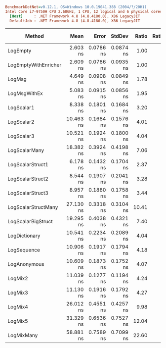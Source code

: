 ``` ini

BenchmarkDotNet=v0.12.1, OS=Windows 10.0.19041.388 (2004/?/20H1)
Intel Core i7-9750H CPU 2.60GHz, 1 CPU, 12 logical and 6 physical cores
  [Host]     : .NET Framework 4.8 (4.8.4180.0), X86 LegacyJIT
  DefaultJob : .NET Framework 4.8 (4.8.4180.0), X86 LegacyJIT


```
|               Method |      Mean |     Error |    StdDev | Ratio | RatioSD |  Gen 0 | Gen 1 | Gen 2 | Allocated |
|--------------------- |----------:|----------:|----------:|------:|--------:|-------:|------:|------:|----------:|
|             LogEmpty |  2.603 ns | 0.0786 ns | 0.0874 ns |  1.00 |    0.00 |      - |     - |     - |         - |
| LogEmptyWithEnricher |  2.609 ns | 0.0786 ns | 0.0935 ns |  1.00 |    0.06 |      - |     - |     - |         - |
|               LogMsg |  4.649 ns | 0.0908 ns | 0.0849 ns |  1.78 |    0.06 |      - |     - |     - |         - |
|         LogMsgWithEx |  5.083 ns | 0.0915 ns | 0.0856 ns |  1.95 |    0.07 |      - |     - |     - |         - |
|           LogScalar1 |  8.338 ns | 0.1801 ns | 0.1684 ns |  3.20 |    0.10 |      - |     - |     - |         - |
|           LogScalar2 | 10.463 ns | 0.1684 ns | 0.1576 ns |  4.01 |    0.16 |      - |     - |     - |         - |
|           LogScalar3 | 10.521 ns | 0.1924 ns | 0.1800 ns |  4.04 |    0.18 |      - |     - |     - |         - |
|        LogScalarMany | 18.382 ns | 0.3924 ns | 0.4198 ns |  7.06 |    0.31 | 0.0053 |     - |     - |      28 B |
|     LogScalarStruct1 |  6.178 ns | 0.1432 ns | 0.1704 ns |  2.37 |    0.06 |      - |     - |     - |         - |
|     LogScalarStruct2 |  8.544 ns | 0.1907 ns | 0.2041 ns |  3.28 |    0.16 |      - |     - |     - |         - |
|     LogScalarStruct3 |  8.957 ns | 0.1880 ns | 0.1758 ns |  3.44 |    0.18 |      - |     - |     - |         - |
|  LogScalarStructMany | 27.130 ns | 0.3318 ns | 0.3104 ns | 10.41 |    0.43 | 0.0145 |     - |     - |      76 B |
|   LogScalarBigStruct | 19.295 ns | 0.4038 ns | 0.4321 ns |  7.40 |    0.23 |      - |     - |     - |         - |
|        LogDictionary | 10.541 ns | 0.2234 ns | 0.2089 ns |  4.04 |    0.16 | 0.0031 |     - |     - |      16 B |
|          LogSequence | 10.906 ns | 0.1917 ns | 0.1794 ns |  4.18 |    0.16 | 0.0031 |     - |     - |      16 B |
|         LogAnonymous | 10.609 ns | 0.1873 ns | 0.1752 ns |  4.07 |    0.15 | 0.0031 |     - |     - |      16 B |
|              LogMix2 | 11.039 ns | 0.1277 ns | 0.1194 ns |  4.24 |    0.16 |      - |     - |     - |         - |
|              LogMix3 | 11.130 ns | 0.1916 ns | 0.1792 ns |  4.27 |    0.17 |      - |     - |     - |         - |
|              LogMix4 | 26.012 ns | 0.4551 ns | 0.4257 ns |  9.98 |    0.41 | 0.0153 |     - |     - |      80 B |
|              LogMix5 | 31.329 ns | 0.6536 ns | 0.7527 ns | 12.04 |    0.30 | 0.0183 |     - |     - |      96 B |
|           LogMixMany | 58.881 ns | 0.7589 ns | 0.7099 ns | 22.60 |    0.95 | 0.0321 |     - |     - |     168 B |
